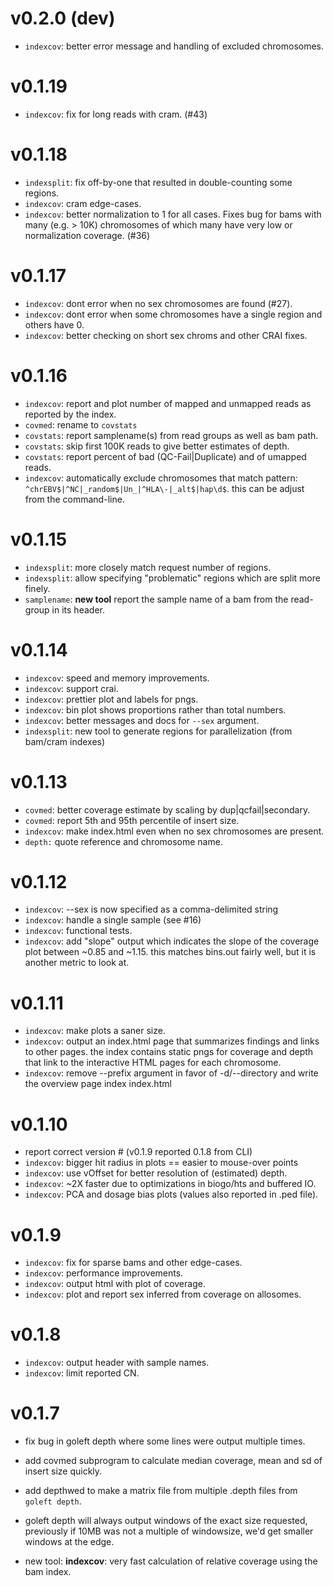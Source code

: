 v0.2.0 (dev)
======
+ `indexcov`: better error message and handling of excluded chromosomes.

v0.1.19
=======
+ `indexcov`: fix for long reads with cram. (#43)

v0.1.18
=======
+ `indexsplit`: fix off-by-one that resulted in double-counting some regions.
+ `indexcov`: cram edge-cases.
+ `indexcov`: better normalization to 1 for all cases. Fixes bug for bams with
              many (e.g. > 10K) chromosomes of which many have very low or normalization
              coverage. (#36)

v0.1.17
=======
+ `indexcov`: dont error when no sex chromosomes are found (#27).
+ `indexcov`: dont error when some chromosomes have a single region and others have 0.
+ `indexcov`: better checking on short sex chroms and other CRAI fixes.

v0.1.16
=======
+ `indexcov`: report and plot number of mapped and unmapped reads as reported by the index.
+ `covmed`: rename to `covstats`
+ `covstats`: report samplename(s) from read groups as well as bam path.
+ `covstats`: skip first 100K reads to give better estimates of depth.
+ `covstats`: report percent of bad (QC-Fail|Duplicate) and of umapped reads.
+ `indexcov`: automatically exclude chromosomes that match pattern: `^chrEBV$|^NC|_random$|Un_|^HLA\-|_alt$|hap\d$`.
              this can be adjust from the command-line.

v0.1.15
=======
+ `indexsplit`: more closely match request number of regions.
+ `indexsplit`: allow specifying "problematic" regions which are split more finely.
+ `samplename`: **new tool** report the sample name of a bam from the read-group in its header.

v0.1.14
=======
+ `indexcov`: speed and memory improvements.
+ `indexcov`: support crai.
+ `indexcov`: prettier plot and labels for pngs.
+ `indexcov`: bin plot shows proportions rather than total numbers.
+ `indexcov`: better messages and docs for `--sex` argument.
+ `indexsplit`: new tool to generate regions for parallelization (from bam/cram indexes)

v0.1.13
=======
+ `covmed`: better coverage estimate by scaling by dup|qcfail|secondary.
+ `covmed`: report 5th and 95th percentile of insert size.
+ `indexcov`: make index.html even when no sex chromosomes are present.
+ `depth:` quote reference and chromosome name.

v0.1.12
=======
+ `indexcov`: --sex is now specified as a comma-delimited string
+ `indexcov`: handle a single sample (see #16)
+ `indexcov`: functional tests.
+ `indexcov`: add "slope" output which indicates the slope of the coverage plot between ~0.85 and ~1.15.
              this matches bins.out fairly well, but it is another metric to look at.

v0.1.11
=======
+ `indexcov`: make plots a saner size.
+ `indexcov`: output an index.html page that summarizes findings and links to other pages.
              the index contains static pngs for coverage and depth that link to the interactive
              HTML pages for each chromosome.
+ `indexcov`: remove --prefix argument in favor of -d/--directory and write the overview page index
              index.html


v0.1.10
=======

+ report correct version # (v0.1.9 reported 0.1.8 from CLI)
+ `indexcov`: bigger hit radius in plots == easier to mouse-over points
+ `indexcov`: use vOffset for better resolution of (estimated) depth.
+ `indexcov`: ~2X faster due to optimizations in biogo/hts and buffered IO.
+ `indexcov`: PCA and dosage bias plots (values also reported in .ped file).

v0.1.9
======
+ `indexcov`: fix for sparse bams and other edge-cases.
+ `indexcov`: performance improvements.
+ `indexcov`: output html with plot of coverage.
+ `indexcov`: plot and report sex inferred from coverage on allosomes.

v0.1.8
======
+ `indexcov`: output header with sample names.
+ `indexcov`: limit reported CN.

v0.1.7
======

+ fix bug in goleft depth where some lines were output multiple times.
+ add covmed subprogram to calculate median coverage, mean and sd of insert size quickly.
+ add depthwed to make a matrix file from multiple .depth files from `goleft depth`.
+ goleft depth will always output windows of the exact size requested, previously
  if 10MB was not a multiple of windowsize, we'd get smaller windows at the edge.

+ new tool: **indexcov**: very fast calculation of relative coverage using the bam index.
